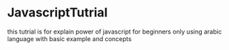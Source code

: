 # JavascriptTutrial
this  tutrial is for  explain power of javascript for beginners only using arabic language with basic example and concepts
